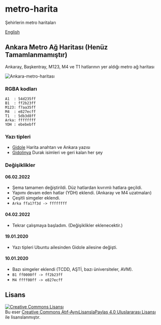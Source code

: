 # metro-harita

Şehirlerin metro haritaları

[English](https://github.com/farukbrgl/metro-harita/blob/master/README_en.md)

## Ankara Metro Ağ Haritası (Henüz Tamamlanmamıştır)

Ankaray, Başkentray, M123, M4 ve T1 hatlarının yer aldığı metro ağ haritası

![Ankara-metro-haritası](https://github.com/farukbrgl/metro-harita/raw/master/ankara/%C5%9Eematik.png)

### RGBA kodları

    A1  : 54d235ff
    B1  : ff2b23ff
    M123: f7aa35ff
    M4  : e827ecff
    T1  : 5db3d8ff
    Arka: ffffffff
    YDH : ebebebff

### Yazı tipleri

-   [Gidole](https://gidole.github.io/) Harita anahtarı ve Ankara yazısı
-   [Gidolinya](https://gidole.github.io/) Durak isimleri ve geri kalan her şey

### Değişiklikler

#### 06.02.2022

-   Şema tamamen değiştirildi. Düz hatlardan kıvrımlı hatlara geçildi.
-   Yapımı devam eden hatlar (YDH) eklendi. (Ankaray ve M4 uzatmaları)
-   Çeşitli simgeler eklendi.
-   `Arka ffa17f3d -> ffffffff`

#### 04.02.2022

-   Tekrar çalışmaya başladım. (Değişiklikler eklenecektir.)

#### 19.01.2020

-   Yazı tipleri Ubuntu ailesinden Gidole ailesine değişti.

#### 10.01.2020

-   Bazı simgeler eklendi (TCDD, AŞTİ, bazı üniversiteler, AVM).
-   `B1 ff0000ff -> ff2b23ff`
-   `M4 ffff00ff -> e827ecff`

## Lisans

<a rel="license" href="http://creativecommons.org/licenses/by-sa/4.0/"><img alt="Creative Commons Lisansı" style="border-width:0" src="https://i.creativecommons.org/l/by-sa/4.0/80x15.png" /></a><br />Bu eser <a rel="license" href="http://creativecommons.org/licenses/by-sa/4.0/"> Creative Commons Atıf-AynıLisanslaPaylaş 4.0 Uluslararası Lisansı</a> ile lisanslanmıştır.
